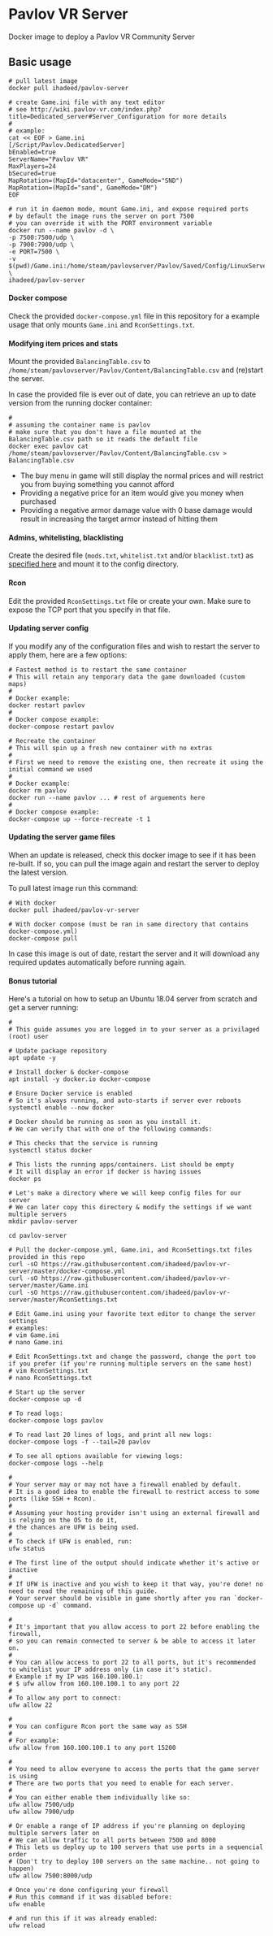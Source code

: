# Pavlov VR Server
Docker image to deploy a Pavlov VR Community Server

## Basic usage

```shell
# pull latest image
docker pull ihadeed/pavlov-server

# create Game.ini file with any text editor
# see http://wiki.pavlov-vr.com/index.php?title=Dedicated_server#Server_Configuration for more details
#
# example:
cat << EOF > Game.ini
[/Script/Pavlov.DedicatedServer]
bEnabled=true
ServerName="Pavlov VR"
MaxPlayers=24
bSecured=true
MapRotation=(MapId="datacenter", GameMode="SND")
MapRotation=(MapId="sand", GameMode="DM")
EOF

# run it in daemon mode, mount Game.ini, and expose required ports
# by default the image runs the server on port 7500
# you can override it with the PORT environment variable
docker run --name pavlov -d \
-p 7500:7500/udp \
-p 7900:7900/udp \
-e PORT=7500 \
-v $(pwd)/Game.ini:/home/steam/pavlovserver/Pavlov/Saved/Config/LinuxServer/Game.ini \
ihadeed/pavlov-server
```

#### Docker compose
Check the provided `docker-compose.yml` file in this repository for a example usage that only mounts `Game.ini` and `RconSettings.txt`.

#### Modifying item prices and stats
Mount the provided `BalancingTable.csv` to `/home/steam/pavlovserver/Pavlov/Content/BalancingTable.csv` and (re)start the server.

In case the provided file is ever out of date, you can retrieve an up to date version from the running docker container:

```shell
#
# assuming the container name is pavlov
# make sure that you don't have a file mounted at the BalancingTable.csv path so it reads the default file
docker exec pavlov cat /home/steam/pavlovserver/Pavlov/Content/BalancingTable.csv > BalancingTable.csv
```

- The buy menu in game will still display the normal prices and will restrict you from buying something you cannot afford
- Providing a negative price for an item would give you money when purchased
- Providing a negative armor damage value with 0 base damage would result in increasing the target armor instead of hitting them

#### Admins, whitelisting, blacklisting
Create the desired file (`mods.txt`, `whitelist.txt` and/or `blacklist.txt`) as [specified here](http://wiki.pavlov-vr.com/index.php?title=Dedicated_server#Admin.2FModerator_list) 
and mount it to the config directory.

#### Rcon
Edit the provided `RconSettings.txt` file or create your own. Make sure to expose the TCP port that you specify in that file. 

#### Updating server config
If you modify any of the configuration files and wish to restart the server to apply them, here are a few options:
```shell
# Fastest method is to restart the same container
# This will retain any temporary data the game downloaded (custom maps)
# 
# Docker example:
docker restart pavlov
#
# Docker compose example:
docker-compose restart pavlov

# Recreate the container
# This will spin up a fresh new container with no extras
# 
# First we need to remove the existing one, then recreate it using the initial command we used
# 
# Docker example:
docker rm pavlov
docker run --name pavlov ... # rest of arguements here
#
# Docker compose example:
docker-compose up --force-recreate -t 1
```

#### Updating the server game files
When an update is released, check this docker image to see if it has been re-built. If so, you can pull the image again and restart the server to deploy the latest version.

To pull latest image run this command:
```shell
# With docker
docker pull ihadeed/pavlov-vr-server

# With docker compose (must be ran in same directory that contains docker-compose.yml)
docker-compose pull
```

In case this image is out of date, restart the server and it will download any required updates automatically before running again.


#### Bonus tutorial
Here's a tutorial on how to setup an Ubuntu 18.04 server from scratch and get a server running:
```shell
#
# This guide assumes you are logged in to your server as a privilaged (root) user

# Update package repository
apt update -y

# Install docker & docker-compose
apt install -y docker.io docker-compose

# Ensure Docker service is enabled
# So it's always running, and auto-starts if server ever reboots
systemctl enable --now docker

# Docker should be running as soon as you install it.
# We can verify that with one of the following commands:

# This checks that the service is running
systemctl status docker

# This lists the running apps/containers. List should be empty
# It will display an error if docker is having issues
docker ps

# Let's make a directory where we will keep config files for our server
# We can later copy this directory & modify the settings if we want multiple servers
mkdir pavlov-server

cd pavlov-server

# Pull the docker-compose.yml, Game.ini, and RconSettings.txt files provided in this repo
curl -sO https://raw.githubusercontent.com/ihadeed/pavlov-vr-server/master/docker-compose.yml
curl -sO https://raw.githubusercontent.com/ihadeed/pavlov-vr-server/master/Game.ini
curl -sO https://raw.githubusercontent.com/ihadeed/pavlov-vr-server/master/RconSettings.txt

# Edit Game.ini using your favorite text editor to change the server settings
# examples:
# vim Game.ini
# nano Game.ini

# Edit RconSettings.txt and change the password, change the port too if you prefer (if you're running multiple servers on the same host)
# vim RconSettings.txt
# nano RconSettings.txt

# Start up the server
docker-compose up -d

# To read logs:
docker-compose logs pavlov

# To read last 20 lines of logs, and print all new logs:
docker-compose logs -f --tail=20 pavlov 

# To see all options available for viewing logs:
docker-compose logs --help

#
# Your server may or may not have a firewall enabled by default. 
# It is a good idea to enable the firewall to restrict access to some ports (like SSH + Rcon).
#
# Assuming your hosting provider isn't using an external firewall and is relying on the OS to do it,
# the chances are UFW is being used.
# 
# To check if UFW is enabled, run:
ufw status
 
# The first line of the output should indicate whether it's active or inactive
#
# If UFW is inactive and you wish to keep it that way, you're done! no need to read the remaining of this guide.
# Your server should be visible in game shortly after you ran `docker-compose up -d` command.

#
# It's important that you allow access to port 22 before enabling the firewall,
# so you can remain connected to server & be able to access it later on.
# 
# You can allow access to port 22 to all ports, but it's recommended to whitelist your IP address only (in case it's static).
# Example if my IP was 160.100.100.1:
# $ ufw allow from 160.100.100.1 to any port 22
# 
# To allow any port to connect:
ufw allow 22

#
# You can configure Rcon port the same way as SSH
# 
# For example:
ufw allow from 160.100.100.1 to any port 15200

# 
# You need to allow everyone to access the ports that the game server is using
# There are two ports that you need to enable for each server.
#
# You can either enable them individually like so:
ufw allow 7500/udp
ufw allow 7900/udp

# Or enable a range of IP address if you're planning on deploying multiple servers later on
# We can allow traffic to all ports between 7500 and 8000
# This lets us deploy up to 100 servers that use ports in a sequencial order
# (Don't try to deploy 100 servers on the same machine.. not going to happen)
ufw allow 7500:8000/udp

# Once you're done configuring your firewall
# Run this command if it was disabled before:
ufw enable

# and run this if it was already enabled:
ufw reload
```
